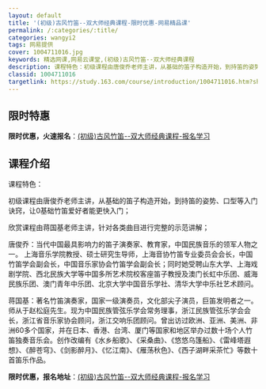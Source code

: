 ```yaml
---
layout: default
title: '(初级)古风竹笛--双大师经典课程-限时优惠-网易精品课'
permalink: /:categories/:title/
categories: wangyi2
tags: 网易提供
cover: 1004711016.jpg
keywords: 精选网课,网易云课堂,(初级)古风竹笛--双大师经典课程
description: 课程特色：初级课程由唐俊乔老师主讲，从基础的笛子构造开始，到持笛的姿势、口型等入门诀窍，让0基础竹笛爱好者能更快入门；欣
classid: 1004711016
targetlink: https://study.163.com/course/introduction/1004711016.htm?share=1&shareId=1025206652&utm_campaign=share&utm_medium=iphoneShare&utm_source=&utm_u=1025206652
---
```


## 限时特惠

**限时优惠，火速报名**：[(初级)古风竹笛--双大师经典课程-报名学习](https://study.163.com/course/introduction/1004711016.htm?share=1&shareId=1025206652&utm_campaign=share&utm_medium=iphoneShare&utm_source=&utm_u=1025206652)

## 课程介绍

课程特色：

初级课程由唐俊乔老师主讲，从基础的笛子构造开始，到持笛的姿势、口型等入门诀窍，让0基础竹笛爱好者能更快入门；

欣赏课程由蒋国基老师主讲，针对各类曲目进行完整的示范讲解；

唐俊乔：当代中国最具影响力的笛子演奏家、教育家，中国民族音乐的领军人物之一。 上海音乐学院教授、硕士研究生导师，上海音协竹笛专业委员会会长，中国竹笛学会副会长，中国音乐家协会竹笛学会副会长；同时她受聘山东大学、上海戏剧学院、西北民族大学等中国多所艺术院校客座笛子教授及澳门长虹中乐团、威海民族乐团、澳门青年中乐团、北京大学中国音乐学社、清华大学中乐社艺术顾问。

蒋国基：著名竹笛演奏家，国家一级演奏员，文化部尖子演员，巨笛发明者之一。师从于赵松庭先生。现为中国民族管弦乐学会常务理事，浙江民族管弦乐学会会长，浙江省音乐家协会顾问，浙江交响乐团顾问。曾出访过欧洲、亚洲、美洲、非洲60多个国家，并在日本、香港、台湾、厦门等国家和地区举办过数十场个人竹笛独奏音乐会。创作改编有《水乡船歌》、《采桑曲》、《悠悠乌篷船》、《雷峰塔遐想》、《醉苍穹》、《剑影醉月》、《忆江南》、《雁荡秋色》、《西子湖畔采茶忙》等数十首笛乐作品。

**限时优惠，报名地址**：[(初级)古风竹笛--双大师经典课程-报名学习](https://study.163.com/course/introduction/1004711016.htm?share=1&shareId=1025206652&utm_campaign=share&utm_medium=iphoneShare&utm_source=&utm_u=1025206652)

